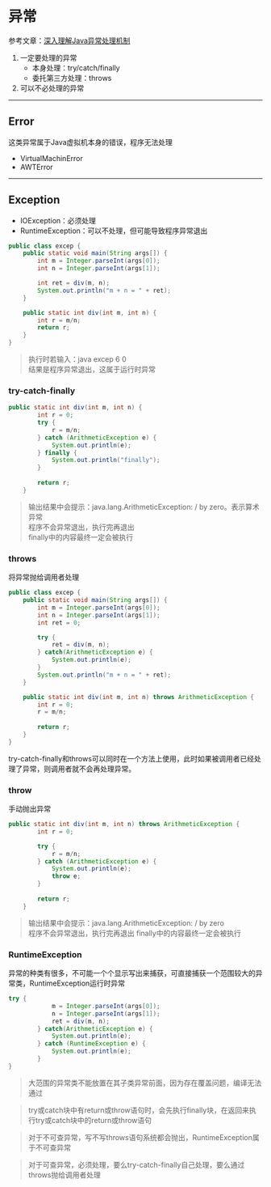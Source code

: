 # **异常**

参考文章：[深入理解Java异常处理机制](https://blog.csdn.net/hguisu/article/details/6155636)  

1. 一定要处理的异常  
   - 本身处理：try/catch/finally
   - 委托第三方处理：throws
2. 可以不必处理的异常 
- - -    

## Error
这类异常属于Java虚拟机本身的错误，程序无法处理  
- VirtualMachinError
- AWTError
- - -

## Exception
- IOException：必须处理   
- RuntimeException：可以不处理，但可能导致程序异常退出
```java
public class excep {
    public static void main(String args[]) {
        int m = Integer.parseInt(args[0]);
        int n = Integer.parseInt(args[1]);

        int ret = div(m, n);
        System.out.println("m + n = " + ret);
    }

    public static int div(int m, int n) {
        int r = m/n;
        return r;
    }
}
```
> 执行时若输入：java excep 6 0  
> 结果是程序异常退出，这属于运行时异常   

### try-catch-finally
```java
public static int div(int m, int n) {
        int r = 0;
        try {
            r = m/n;
        } catch (ArithmeticException e) {
            System.out.println(e);
        } finally {
            System.out.println("finally");
        }
        
        return r;
    }
```  
> 输出结果中会提示：java.lang.ArithmeticException: / by zero。表示算术异常  
> 程序不会异常退出，执行完再退出  
> finally中的内容最终一定会被执行

### throws
将异常抛给调用者处理
```java
public class excep {
    public static void main(String args[]) {
        int m = Integer.parseInt(args[0]);
        int n = Integer.parseInt(args[1]);
        int ret = 0;

        try {
            ret = div(m, n);
        } catch(ArithmeticException e) {
            System.out.println(e);
        }
        System.out.println("m + n = " + ret);
    }

    public static int div(int m, int n) throws ArithmeticException {
        int r = 0;
        r = m/n;
        
        return r;
    }
}
``` 

try-catch-finally和throws可以同时在一个方法上使用，此时如果被调用者已经处理了异常，则调用者就不会再处理异常。 

### throw
手动抛出异常 
```java
public static int div(int m, int n) throws ArithmeticException {
        int r = 0;

        try {
            r = m/n;
        } catch (ArithmeticException e) {
            System.out.println(e);
            throw e;
        }
        
        return r;
    }
```  
> 输出结果中会提示：java.lang.ArithmeticException: / by zero  
> 程序不会异常退出，执行完再退出
> finally中的内容最终一定会被执行





### RuntimeException
异常的种类有很多，不可能一个个显示写出来捕获，可直接捕获一个范围较大的异常类，RuntimeException运行时异常  
```java
try {
            m = Integer.parseInt(args[0]);
            n = Integer.parseInt(args[1]);
            ret = div(m, n);
        } catch(ArithmeticException e) {
            System.out.println(e);
        } catch (RuntimeException e) {
            System.out.println(e);
        }
}
```
> 大范围的异常类不能放置在其子类异常前面，因为存在覆盖问题，编译无法通过

> try或catch块中有return或throw语句时，会先执行finally块，在返回来执行try或catch块中的return或throw语句 

> 对于不可查异常，写不写throws语句系统都会抛出，RuntimeException属于不可查异常  

> 对于可查异常，必须处理，要么try-catch-finally自己处理，要么通过throws抛给调用者处理








